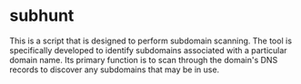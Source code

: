 # subhunt
This is a script that is designed to perform subdomain scanning. The tool is specifically developed to identify subdomains associated with a particular domain name. Its primary function is to scan through the domain's DNS records to discover any subdomains that may be in use. 
